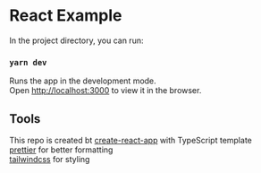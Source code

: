 # React Example

In the project directory, you can run:

### `yarn dev`

Runs the app in the development mode.\
Open [http://localhost:3000](http://localhost:3000) to view it in the browser.

## Tools

This repo is created bt [create-react-app](https://create-react-app.dev/) with TypeScript template  
[prettier](https://www.npmjs.com/package/prettier) for better formatting  
[tailwindcss](https://tailwindcss.com/) for styling
